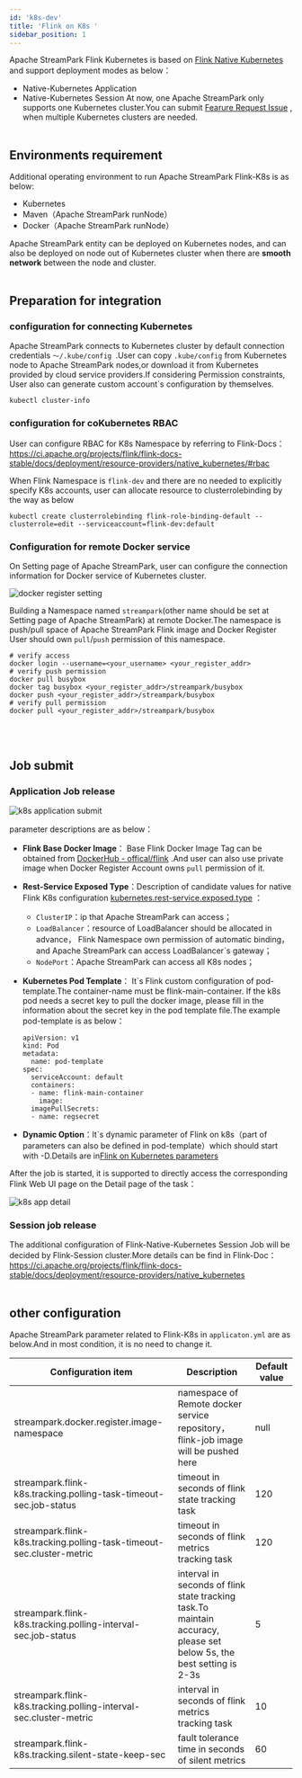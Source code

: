 ```yaml
---
id: 'k8s-dev'
title: 'Flink on K8s '
sidebar_position: 1
---
```



Apache StreamPark Flink Kubernetes is based on [Flink Native Kubernetes](https://ci.apache.org/projects/flink/flink-docs-stable/docs/deployment/resource-providers/native_kubernetes/) and support deployment modes as below：

* Native-Kubernetes Application
* Native-Kubernetes Session
At now, one Apache StreamPark only supports one Kubernetes cluster.You can submit [Fearure Request Issue](https://github.com/apache/incubator-streampark/issues) , when multiple Kubernetes clusters are needed.
<br></br>

## Environments requirement

Additional operating environment to run Apache StreamPark Flink-K8s is as below:
* Kubernetes
* Maven（Apache StreamPark runNode）
* Docker（Apache StreamPark runNode）


Apache StreamPark entity can be deployed on Kubernetes nodes, and can also be deployed on node out of Kubernetes cluster when there are **smooth network** between the node and cluster.
<br></br>



## Preparation for integration

### configuration for connecting  Kubernetes

Apache StreamPark connects to Kubernetes cluster by default connection credentials `～/.kube/config `.User can copy `.kube/config` from  Kubernetes node to Apache StreamPark nodes,or download it from Kubernetes provided by cloud service providers.If considering Permission constraints, User also can
generate custom account`s  configuration by themselves.

```shell
kubectl cluster-info
```

### configuration for coKubernetes RBAC


User can configure RBAC for K8s Namespace by referring to Flink-Docs：https://ci.apache.org/projects/flink/flink-docs-stable/docs/deployment/resource-providers/native_kubernetes/#rbac

When Flink Namespace is `flink-dev` and there are no needed to explicitly specify K8s accounts, user can allocate resource to clusterrolebinding by the way as below


```
kubectl create clusterrolebinding flink-role-binding-default --clusterrole=edit --serviceaccount=flink-dev:default
```

### Configuration for remote Docker service


On Setting page of Apache StreamPark, user can configure the connection information for Docker service of Kubernetes cluster.

![docker register setting](/doc/image/docker_register_setting.png)


Building a Namespace named `streampark`(other name should be set at Setting page of Apache StreamPark) at remote Docker.The namespace is push/pull space of Apache StreamPark Flink image and Docker Register User should own `pull`/`push`  permission of this namespace.


```shell
# verify access
docker login --username=<your_username> <your_register_addr>
# verify push permission
docker pull busybox
docker tag busybox <your_register_addr>/streampark/busybox
docker push <your_register_addr>/streampark/busybox
# verify pull permission
docker pull <your_register_addr>/streampark/busybox
```
<br></br>
## Job submit

### Application  Job release

![k8s application submit](/doc/image/k8s_application_submit.png)

parameter descriptions are as below：

* **Flink Base Docker Image**： Base Flink Docker Image Tag can be obtained from  [DockerHub - offical/flink](https://hub.docker.com/_/flink) .And user can also use private image when Docker Register Account owns `pull` permission of it.

* **Rest-Service Exposed Type**：Description of candidate values for native Flink K8s configuration [kubernetes.rest-service.exposed.type](https://ci.apache.org/projects/flink/flink-docs-stable/docs/deployment/config/#kubernetes) ：
  * `ClusterIP`：ip that Apache StreamPark can access；
  * `LoadBalancer`：resource of LoadBalancer should be allocated in advance， Flink Namespace own permission of automatic binding，and Apache StreamPark can access LoadBalancer`s gateway；
  * `NodePort`：Apache StreamPark can access  all K8s nodes；
* **Kubernetes Pod Template**： It`s Flink custom configuration of pod-template.The container-name must be flink-main-container. If the k8s pod needs a secret key to pull the docker image, please fill in the information about
the secret key in the pod template file.The example pod-template is as below：

    ```
    apiVersion: v1
    kind: Pod
    metadata:
      name: pod-template
    spec:
      serviceAccount: default
      containers:
      - name: flink-main-container
        image:
      imagePullSecrets:
      - name: regsecret
    ```

* **Dynamic Option**：It`s dynamic parameter of Flink on k8s（part of parameters can also be defined in pod-template）which should start with -D.Details are in[Flink on Kubernetes parameters](https://nightlies.apache.org/flink/flink-docs-release-1.13/zh/docs/deployment/config/#kubernetes)

After the job is started, it is supported to directly access the corresponding Flink Web UI page on the Detail page of the task：

![k8s app detail](/doc/image/k8s_app_detail.png)

### Session job release

The additional configuration of Flink-Native-Kubernetes Session Job will be decided by Flink-Session cluster.More details can be find in Flink-Doc：https://ci.apache.org/projects/flink/flink-docs-stable/docs/deployment/resource-providers/native_kubernetes
<br></br>

## other configuration

Apache StreamPark parameter related to Flink-K8s in `applicaton.yml` are as below.And in most condition, it is no need to change it.

| Configuration item                                                    | Description                                                                                                          | Default value |
|-----------------------------------------------------------------------|----------------------------------------------------------------------------------------------------------------------|---------------|
| streampark.docker.register.image-namespace                            | namespace of Remote docker service repository， flink-job image will be pushed here                                   | null          |
| streampark.flink-k8s.tracking.polling-task-timeout-sec.job-status     | timeout in seconds of flink state tracking task                                                                      | 120           |
| streampark.flink-k8s.tracking.polling-task-timeout-sec.cluster-metric | timeout in seconds of flink metrics tracking task                                                                    | 120           |
| streampark.flink-k8s.tracking.polling-interval-sec.job-status         | interval in seconds of flink state tracking task.To maintain accuracy, please set below 5s, the best setting is 2-3s | 5             |
| streampark.flink-k8s.tracking.polling-interval-sec.cluster-metric     | interval in seconds of flink metrics tracking task                                                                   | 10            |
| streampark.flink-k8s.tracking.silent-state-keep-sec                   | fault tolerance time in seconds of  silent  metrics                                                                  | 60            |

